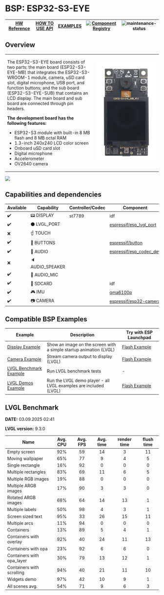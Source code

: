 # BSP: ESP32-S3-EYE

| [HW Reference](https://www.espressif.com/en/products/devkits/esp-eye/overview) | [HOW TO USE API](API.md) | [EXAMPLES](#compatible-bsp-examples) | [![Component Registry](https://components.espressif.com/components/espressif/esp32_s3_eye/badge.svg)](https://components.espressif.com/components/espressif/esp32_s3_eye) | ![maintenance-status](https://img.shields.io/badge/maintenance-actively--developed-brightgreen.svg) |
| --- | --- | --- | --- | -- |

## Overview

<table>
<tr><td>

The ESP32-S3-EYE board consists of two parts: the main board (ESP32-S3-EYE-MB) that integrates the ESP32-S3-WROOM-1 module, camera, uSD card slot, digital microphone, USB port, and function buttons; and the sub board (ESP32-S3-EYE-SUB) that contains an LCD display. The main board and sub board are connected through pin headers.

**The development board has the following features:**
* ESP32-S3 module with built-in 8 MB flash and 8 MB octal RAM
* 1.3-inch 240x240 LCD color screen
* Onboard uSD card slot
* Digital microphone
* Accelerometer
* OV2640 camera

</td><td width="200">
  <img src="doc/esp32_s3_eye.webp">
</td></tr>
</table>

![](https://raw.githubusercontent.com/espressif/esp-who/master/docs/_static/get-started/ESP32-S3-EYE_MB-annotated-photo.png)


## Capabilities and dependencies

<div align="center">
<!-- START_DEPENDENCIES -->

|     Available    |       Capability       |Controller/Codec|                                           Component                                          |Version|
|------------------|------------------------|----------------|----------------------------------------------------------------------------------------------|-------|
|:heavy_check_mark:|     :pager: DISPLAY    |     st7789     |                                              idf                                             | >=5.4 |
|:heavy_check_mark:|:black_circle: LVGL_PORT|                |[espressif/esp_lvgl_port](https://components.espressif.com/components/espressif/esp_lvgl_port)|   ^2  |
|        :x:       |    :point_up: TOUCH    |                |                                                                                              |       |
|:heavy_check_mark:| :radio_button: BUTTONS |                |       [espressif/button](https://components.espressif.com/components/espressif/button)       |   ^4  |
|:heavy_check_mark:|  :musical_note: AUDIO  |                |[espressif/esp_codec_dev](https://components.espressif.com/components/espressif/esp_codec_dev)| ~1.3.1|
|        :x:       | :speaker: AUDIO_SPEAKER|                |                                                                                              |       |
|:heavy_check_mark:| :microphone: AUDIO_MIC |                |                                                                                              |       |
|:heavy_check_mark:|  :floppy_disk: SDCARD  |                |                                              idf                                             | >=5.4 |
|:heavy_check_mark:|    :video_game: IMU    |                |               [qma6100p](https://components.espressif.com/components/qma6100p)               |   ^2  |
|:heavy_check_mark:|     :camera: CAMERA    |                | [espressif/esp32-camera](https://components.espressif.com/components/espressif/esp32-camera) |^2.0.13|

<!-- END_DEPENDENCIES -->
</div>

## Compatible BSP Examples

<div align="center">
<!-- START_EXAMPLES -->

| Example | Description | Try with ESP Launchpad |
| ------- | ----------- | ---------------------- |
| [Display Example](https://github.com/espressif/esp-bsp/tree/master/examples/display) | Show an image on the screen with a simple startup animation (LVGL) | [Flash Example](https://espressif.github.io/esp-launchpad/?flashConfigURL=https://espressif.github.io/esp-bsp/config.toml&app=display-) |
| [Camera Example](https://github.com/espressif/esp-bsp/tree/master/examples/display_camera) | Stream camera output to display (LVGL) | [Flash Example](https://espressif.github.io/esp-launchpad/?flashConfigURL=https://espressif.github.io/esp-bsp/config.toml&app=display_camera-) |
| [LVGL Benchmark Example](https://github.com/espressif/esp-bsp/tree/master/examples/display_lvgl_benchmark) | Run LVGL benchmark tests | - |
| [LVGL Demos Example](https://github.com/espressif/esp-bsp/tree/master/examples/display_lvgl_demos) | Run the LVGL demo player - all LVGL examples are included (LVGL) | [Flash Example](https://espressif.github.io/esp-launchpad/?flashConfigURL=https://espressif.github.io/esp-bsp/config.toml&app=display_lvgl_demos-) |

<!-- END_EXAMPLES -->
</div>

<!-- START_BENCHMARK -->

## LVGL Benchmark

**DATE:** 03.09.2025 02:41

**LVGL version:** 9.3.0

| Name | Avg. CPU | Avg. FPS | Avg. time | render time | flush time |
| ---- | :------: | :------: | :-------: | :---------: | :--------: |
| Empty screen | 92%  | 59  | 14  | 3  | 11  |
| Moving wallpaper | 65%  | 77  | 9  | 4  | 5  |
| Single rectangle | 16%  | 92  | 0  | 0  | 0  |
| Multiple rectangles | 83%  | 69  | 11  | 6  | 5  |
| Multiple RGB images | 19%  | 88  | 0  | 0  | 0  |
| Multiple ARGB images | 17%  | 90  | 3  | 3  | 0  |
| Rotated ARGB images | 68%  | 64  | 14  | 13  | 1  |
| Multiple labels | 50%  | 98  | 4  | 3  | 1  |
| Screen sized text | 95%  | 33  | 26  | 15  | 11  |
| Multiple arcs | 11%  | 94  | 0  | 0  | 0  |
| Containers | 13%  | 89  | 5  | 4  | 1  |
| Containers with overlay | 92%  | 40  | 24  | 11  | 13  |
| Containers with opa | 23%  | 92  | 6  | 6  | 0  |
| Containers with opa_layer | 30%  | 79  | 13  | 12  | 1  |
| Containers with scrolling | 94%  | 40  | 21  | 11  | 10  |
| Widgets demo | 97%  | 42  | 10  | 9  | 1  |
| All scenes avg. | 54%  | 71  | 9  | 6  | 3  |



<!-- END_BENCHMARK -->
